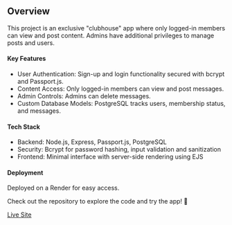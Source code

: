 <h2>Overview</h2>
<p>This project is an exclusive "clubhouse" app where only logged-in members can view and post content. Admins have additional privileges to manage posts and users.</p>

<h4>Key Features</h4>
<ul>
   <li>User Authentication: Sign-up and login functionality secured with bcrypt and Passport.js.</li>
    <li>Content Access: Only logged-in members can view and post messages.</li>
    <li>Admin Controls: Admins can delete messages.</li>
    <li>Custom Database Models: PostgreSQL tracks users, membership status, and messages.</li>
</ul>
<h4>Tech Stack</h4>
<ul>
    <li>Backend: Node.js, Express, Passport.js, PostgreSQL</li>
    <li>Security: Bcrypt for password hashing, input validation and sanitization</li>
    <li>Frontend: Minimal interface with server-side rendering using EJS</li>
</ul>
<h4>Deployment</h4>
<p>
    Deployed on a Render for easy access.</p>
<p>Check out the repository to explore the code and try the app! 🚀</p>
<a href="https://members-only-t2xa.onrender.com/">Live Site</a>
